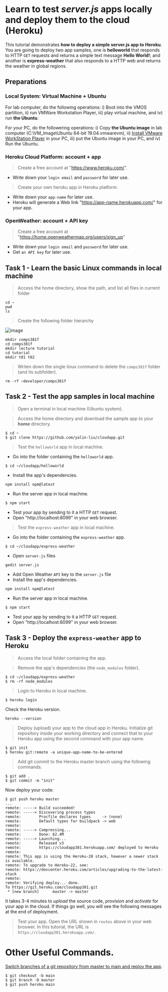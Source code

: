 # Learn to test *server.js* apps locally and deploy them to the cloud (Heroku)
This tutorial demonstrates **how to deploy a simple server.js app to Heroku**. You are going to deploy two app samples, one is **helloworld** that responds to HTTP `GET` requests and returns a simple text message **Hello World!**; and another is **express-weather** that also responds to a HTTP web and returns the weather in global regions.

## Preparations
### Local System: Virtual Machine + Ubuntu
For lab computer, do the following operations:
i) Boot into the VMOS partition, 
ii) run VMWare Workstation Player, 
iii) play virtual machine, and 
iv) run **the Ubuntu**.

For your PC, do the followering operations:
i) Copy **the Ubuntu image** in lab computer (C:\VM_Image\Ubuntu 64-bit 19.04.vmwarevm), 
ii) [Install VMware WorkStation Player](www.vmware.com/asean/products/workstation-player/workstation-player-evaluation.html) in your PC, 
iii) put the Ubuntu image in your PC, and 
iv) Run the Ubuntu.

### Heroku Cloud Platform: account + app
> Create a free account at "https://www.heroku.com/".  
- Write down your `login email` and `password` for later use.

> Create your own heroku app in Heroku platform.
- Write down your `app-name` for later use. 
- Heroku will generate a Web link "https://app-name.herokuapp.com/" for your app.

### OpenWeather: account + API key
> Create a free account at "https://home.openweathermap.org/users/sign_up"
- Write down your `login email` and `password` for later use.
- Get `an API key` for later use.

## Task 1 - Learn the basic Linux commands in local machine 
> Access the home directory, show the path, and list all files in current folder
```
cd ~
pwd
ls
```
> Create the following folder hierarchy 

![image](https://user-images.githubusercontent.com/42903384/185931911-18732174-0343-46f3-8bd3-5966f667b76b.png)

```
mkdir comps381f 
cd comps381f
mkdir lecture tutorial 
cd tutorial
mkdir t01 t02
```
> Writen down the single linux command to delete the `comps381f` folder (and its subfolder).
```
rm -rf ~developer/comps381f
```

## Task 2 - Test the app samples in local machine
> Open a terminal in local machine (Ubuntu system).

> Access the home directory and download the sample app to your **home** directory.
```
$ cd ~
$ git clone https://github.com/yalin-liu/cloudapp.git
```

> Test the `helloworld` app in local machine. 
- Go into the folder containing the `helloworld` app.
```
$ cd ~/cloudapp/helloworld
```
- Install the app's dependencies.
```
npm install npm@latest
```
- Run the server app in local machine.
```
$ npm start
```
- Test your app by sending to it a HTTP `GET` request.  
- Open "http://localhost:8099" in your web browser.

> Test the `express-weather` app in local machine. 
- Go into the folder containing the `express-weather` app.
```
$ cd ~/cloudapp/express-weather
```
- Open `server.js` files
```
gedit server.js
```
- Add Open Weather `API` key to the `server.js` file
- Install the app's dependencies.
```
npm install npm@latest
```
- Run the server app in local machine.
```
$ npm start
```
- Test your app by sending to it a HTTP `GET` request.  
- Open "http://localhost:8099" in your web browser.


## Task 3 - Deploy the `express-weather` app to Heroku 
> Access the local folder containing the app.  

> Remove the app's dependencies (the `node_modules` folder).
```
$ cd ~/cloudapp/express-weather
$ rm -rf node_modules
```

> Login to Heroku in local machine. 
```
$ heroku login
```       
Check the Heroku version.
```
heroku --version
```
> Deploy (upload) your app to the cloud app in Heroku.
Initialize git repository inside your working directory and connect that to your Heroku app using the second command with your app name.
```
$ git init
$ heroku git:remote -a unique-app-name-to-be-entered
```
> Add git commit to the Heroku master branch using the following commands.
```
$ git add .
$ git commit -m "init"
```
Now deploy your code:
```
$ git push heroku master
...
remote: -----> Build succeeded!
remote: -----> Discovering process types
remote:        Procfile declares types     -> (none)
remote:        Default types for buildpack -> web
remote: 
remote: -----> Compressing...
remote:        Done: 62.4M
remote: -----> Launching...
remote:        Released v3
remote:        https://cloudapp381.herokuapp.com/ deployed to Heroku
remote: 
remote: This app is using the Heroku-20 stack, however a newer stack is available.
remote: To upgrade to Heroku-22, see:
remote: https://devcenter.heroku.com/articles/upgrading-to-the-latest-stack
remote: 
remote: Verifying deploy... done.
To https://git.heroku.com/cloudapp381.git
 * [new branch]      master -> master
```
It takes 3-4 minutes to *upload* the source code, *provision* and *activate* for your app in the cloud.  If things go well, you will see the following messages at the end of deployment. 
> Test your app.  Open the URL shown in `routes` above in your web broswer. 
In this tutorial, the URL is `https://cloudapp381.herokuapp.com/`.




# Other Useful Commands.
[Switch branches of a git repository from master to main and reploy the app](https://help.heroku.com/O0EXQZTA/how-do-i-switch-branches-from-master-to-main).
```
$ git checkout -b main
$ git branch -D master
$ git push heroku main
```
